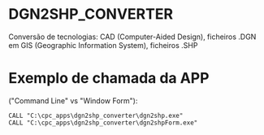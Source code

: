# DGN2SHP_CONVERTER
Conversão de tecnologias: CAD (Computer-Aided Design), ficheiros .DGN em GIS (Geographic Information System), ficheiros .SHP

# Exemplo de chamada da APP 
("Command Line" vs "Window Form"):
```batch
CALL "C:\cpc_apps\dgn2shp_converter\dgn2shp.exe" 
CALL "C:\cpc_apps\dgn2shp_converter\dgn2shpForm.exe"
```
